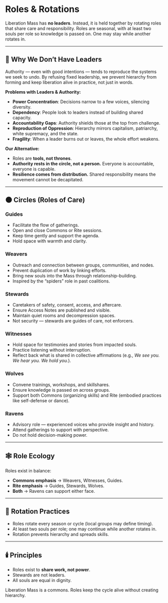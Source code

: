 # Roles & Rotations

Liberation Mass has **no leaders**. Instead, it is held together by rotating roles that share care and responsibility. Roles are seasonal, with at least two souls per role so knowledge is passed on. One may stay while another rotates in.

---

## 🚫 Why We Don’t Have Leaders

Authority — even with good intentions — tends to reproduce the systems we seek to undo. By refusing fixed leadership, we prevent hierarchy from forming and keep liberation alive in practice, not just in words.

**Problems with Leaders & Authority:**

* **Power Concentration**: Decisions narrow to a few voices, silencing diversity.
* **Dependency**: People look to leaders instead of building shared capacity.
* **Accountability Gaps**: Authority shields those at the top from challenge.
* **Reproduction of Oppression**: Hierarchy mirrors capitalism, patriarchy, white supremacy, and the state.
* **Fragility**: When a leader burns out or leaves, the whole effort weakens.

**Our Alternative:**

* Roles are **tools, not thrones**.
* **Authority rests in the circle, not a person.** Everyone is accountable, everyone is capable.
* **Resilience comes from distribution.** Shared responsibility means the movement cannot be decapitated.

---

## 🌑 Circles (Roles of Care)

### Guides

* Facilitate the flow of gatherings.
* Open and close Commons or Rite sessions.
* Keep time gently and support the agenda.
* Hold space with warmth and clarity.

### Weavers

* Outreach and connection between groups, communities, and nodes.
* Prevent duplication of work by linking efforts.
* Bring new souls into the Mass through relationship-building.
* Inspired by the “spiders” role in past coalitions.

### Stewards

* Caretakers of safety, consent, access, and aftercare.
* Ensure Access Notes are published and visible.
* Maintain quiet rooms and decompression spaces.
* Not security — stewards are guides of care, not enforcers.

### Witnesses

* Hold space for testimonies and stories from impacted souls.
* Practice listening without interruption.
* Reflect back what is shared in collective affirmations (e.g., *We see you. We hear you. We hold you.*).

### Wolves

* Convene trainings, workshops, and skillshares.
* Ensure knowledge is passed on across groups.
* Support both Commons (organizing skills) and Rite (embodied practices like self-defense or dance).

### Ravens

* Advisory role — experienced voices who provide insight and history.
* Attend gatherings to support with perspective.
* Do not hold decision-making power.

---

## 🕸️ Role Ecology

Roles exist in balance:

* **Commons emphasis** → Weavers, Witnesses, Guides.
* **Rite emphasis** → Guides, Stewards, Wolves.
* **Both** → Ravens can support either face.

---

## 🌱 Rotation Practices

* Roles rotate every season or cycle (local groups may define timing).
* At least two souls per role; one may continue while another rotates in.
* Rotation prevents hierarchy and spreads skills.

---

## 🕯️ Principles

* Roles exist to **share work, not power**.
* Stewards are not leaders.
* All souls are equal in dignity.

Liberation Mass is a commons. Roles keep the cycle alive without creating hierarchy.
